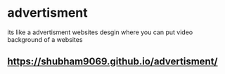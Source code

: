 # advertisment
its like a advertisment websites desgin where you can put video background of a websites 


 ## https://shubham9069.github.io/advertisment/
